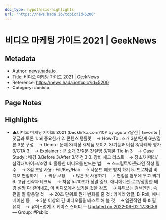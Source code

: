 ```yaml
---
doc_type: hypothesis-highlights
url: 'https://news.hada.io/topic?id=5200'
---
```


# 비디오 마케팅 가이드 2021 | GeekNews

## Metadata
- Author: [news.hada.io]()
- Title: 비디오 마케팅 가이드 2021 | GeekNews
- Reference: https://news.hada.io/topic?id=5200
- Category: #article

## Page Notes
## Highlights
-  ▲비디오 마케팅 가이드 2021 (backlinko.com)10P by xguru 7달전 | favorite | 댓글과 토론 1. 왜 중요한가 2. 콘텐츠 템플릿 ㅤ→ How-To : 소개 3분/단계 6분/결론 3분 구성 ㅤ→ Demo : 문제 3/티징 3/제품 보이기 3/기능과 이점 3/사례와 평가 3/CTA 3 ㅤ→ Explainer : 큰 소개 3/질문 3/설명 3/제품 Tie-In 3 ㅤ→ Case Study : 배경 3/Before 3/After 3/추천 3 3. 장비 체크 리스트 ㅤ→ 장소/카메라/삼각대/마이크/조명 4. 훌륭한 비디오를 만드는 법 ㅤ→ 스크립트/아웃라인 작성 필수 ㅤ→ 3점 조명 사용 : Fill/Key/Hair ㅤ→ 사운드 에코 방지 하기 5. 프로처럼 비디오 편집하기 ㅤ→ 색상 보정 ㅤ→ 많은 컷 사용하기 ㅤ→ 편집을 염두에 두고 찍기 6. 고급 전략과 테크닉 ㅤ→ 처음 5~10초가 정말 중요. 애니메이션 로고/장황한 배경 설명 다 걷어내고, 이 비디오에서 보게될 것을 강조 ㅤ→ 유튜브는 검색엔진. 속편을 잘 활용할 것 ㅤ→ 20초 단위로 뭔가 변화를 줄 것 : 카메라 앵글, B-Roll, 애니메이션 등 ㅤ→ 5분 이상의 긴 비디오들을 테스트 해 볼 것 ㅤ→ 일관적인 룩 & 필 유지 ㅤ→ 유머스럽게 7. 케이스 스터디 — [Updated on 2022-06-02 17:36:56](https://hyp.is/KZT6VOJPEeyMLEsVBmppCQ/news.hada.io/topic?id=5200) — Group: #Public



